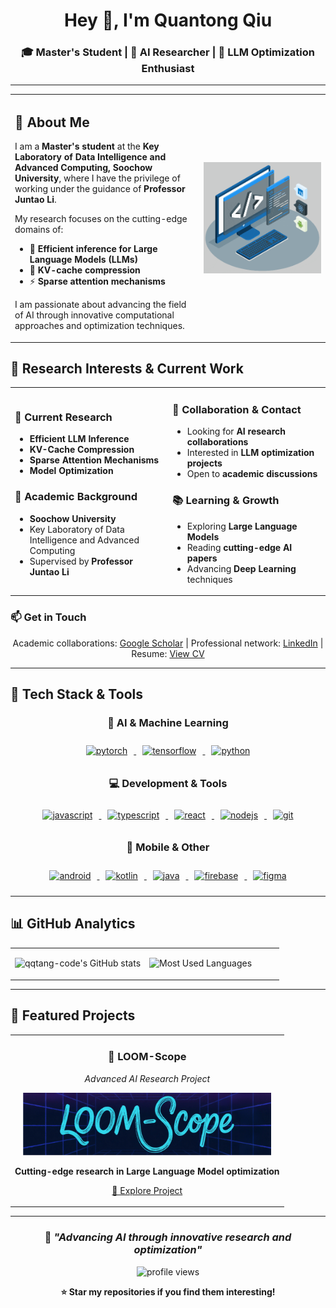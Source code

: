 <div align="center">

# Hey 👋, I'm Quantong Qiu

### 🎓 Master's Student | 🤖 AI Researcher | 🔬 LLM Optimization Enthusiast

<p align="center">
<!--   <a href='https://scholar.google.com.hk/citations?hl=en&pli=1&user=-NrbKG0AAAAJ'>
    <img src="https://cdn.jsdelivr.net/gh/jpswalsh/academicons@1/svg/google-scholar.svg" height='30px' weight='30px' style="margin: 0 10px;">
  </a> -->
<!--   <a href='https://qqtang-code.github.io'>
    <img src="https://cdn.jsdelivr.net/gh/devicons/devicon/icons/github/github-original.svg" height='30px' weight='30px' style="margin: 0 10px;">
  </a> -->
</p>


</div>

---

<table>
<tr>
<td width="60%">

## 🚀 About Me

I am a **Master's student** at the **Key Laboratory of Data Intelligence and Advanced Computing, Soochow University**, where I have the privilege of working under the guidance of **Professor Juntao Li**. 

My research focuses on the cutting-edge domains of:
- 🧠 **Efficient inference for Large Language Models (LLMs)**
- 💾 **KV-cache compression**
- ⚡ **Sparse attention mechanisms**

I am passionate about advancing the field of AI through innovative computational approaches and optimization techniques.

</td>
<td width="40%">

<img align="center" alt="Coding GIF" src="techstack.gif" width="100%"/>

</td>
</tr>
</table>

## 🎯 Research Interests & Current Work

<table>
<tr>
<td width="50%">

### 🔬 Current Research
- **Efficient LLM Inference** 
- **KV-Cache Compression**
- **Sparse Attention Mechanisms**
- **Model Optimization**

### 🏫 Academic Background
- **Soochow University**
- Key Laboratory of Data Intelligence and Advanced Computing
- Supervised by **Professor Juntao Li**

</td>
<td width="50%">

### 🤝 Collaboration & Contact
- Looking for **AI research collaborations**
- Interested in **LLM optimization projects**
- Open to **academic discussions**

### 📚 Learning & Growth
- Exploring **Large Language Models**
- Reading **cutting-edge AI papers**
- Advancing **Deep Learning** techniques

</td>
</tr>
</table>

### 📫 Get in Touch

<p align="center">
  Academic collaborations: <a href="https://scholar.google.com.hk/citations?hl=en&pli=1&user=-NrbKG0AAAAJ">Google Scholar</a> | 
 Professional network: <a href="https://www.linkedin.com/in/qqtang-code/">LinkedIn</a> | 
  Resume: <a href="https://drive.google.com/file/d/1ZpR5pVBTnl_Qybq7GE3MGy1SB1JehVSE/view?usp=sharing">View CV</a>
</p>

---

## 🔬 Tech Stack & Tools

<div align="center">

### 🤖 AI & Machine Learning
<p>
<a href="https://pytorch.org/" target="_blank"> <img src="https://cdn.jsdelivr.net/gh/devicons/devicon/icons/pytorch/pytorch-original.svg" alt="pytorch" width="45" height="45" style="margin: 10px;"/> </a>
<a href="https://www.tensorflow.org" target="_blank"> <img src="https://cdn.jsdelivr.net/gh/devicons/devicon/icons/tensorflow/tensorflow-original.svg" alt="tensorflow" width="45" height="45" style="margin: 10px;"/> </a>
<a href="https://www.python.org" target="_blank"> <img src="https://cdn.jsdelivr.net/gh/devicons/devicon/icons/python/python-original.svg" alt="python" width="45" height="45" style="margin: 10px;"/> </a>
</p>

### 💻 Development & Tools
<p>
<a href="https://developer.mozilla.org/en-US/docs/Web/JavaScript" target="_blank"> <img src="https://cdn.jsdelivr.net/gh/devicons/devicon/icons/javascript/javascript-original.svg" alt="javascript" width="45" height="45" style="margin: 10px;"/> </a>
<a href="https://www.typescriptlang.org/" target="_blank"> <img src="https://cdn.jsdelivr.net/gh/devicons/devicon/icons/typescript/typescript-original.svg" alt="typescript" width="45" height="45" style="margin: 10px;"/> </a>
<a href="https://reactjs.org/" target="_blank"> <img src="https://cdn.jsdelivr.net/gh/devicons/devicon/icons/react/react-original.svg" alt="react" width="45" height="45" style="margin: 10px;"/> </a>
<a href="https://nodejs.org" target="_blank"> <img src="https://cdn.jsdelivr.net/gh/devicons/devicon/icons/nodejs/nodejs-original.svg" alt="nodejs" width="45" height="45" style="margin: 10px;"/> </a>
<a href="https://git-scm.com/" target="_blank"> <img src="https://cdn.jsdelivr.net/gh/devicons/devicon/icons/git/git-original.svg" alt="git" width="45" height="45" style="margin: 10px;"/> </a>
</p>

### 📱 Mobile & Other
<p>
<a href="https://developer.android.com" target="_blank"> <img src="https://cdn.jsdelivr.net/gh/devicons/devicon/icons/android/android-original.svg" alt="android" width="45" height="45" style="margin: 10px;"/> </a>
<a href="https://kotlinlang.org" target="_blank"> <img src="https://cdn.jsdelivr.net/gh/devicons/devicon/icons/kotlin/kotlin-original.svg" alt="kotlin" width="45" height="45" style="margin: 10px;"/> </a>
<a href="https://www.java.com" target="_blank"> <img src="https://cdn.jsdelivr.net/gh/devicons/devicon/icons/java/java-original.svg" alt="java" width="45" height="45" style="margin: 10px;"/> </a>
<a href="https://firebase.google.com/" target="_blank"> <img src="https://cdn.jsdelivr.net/gh/devicons/devicon/icons/firebase/firebase-plain.svg" alt="firebase" width="45" height="45" style="margin: 10px;"/> </a>
<a href="https://www.figma.com/" target="_blank"> <img src="https://cdn.jsdelivr.net/gh/devicons/devicon/icons/figma/figma-original.svg" alt="figma" width="45" height="45" style="margin: 10px;"/> </a>
</p>

</div>

---

## 📊 GitHub Analytics

<div align="center">

<table>
<tr>
<td width="50%">

![qqtang-code's GitHub stats](https://github-readme-stats.vercel.app/api?username=qqtang-code&show_icons=true&theme=tokyonight&hide_border=true&bg_color=0D1117&title_color=00D4AA&icon_color=00D4AA&text_color=FFFFFF)

</td>
<td width="50%">

![Most Used Languages](https://github-readme-stats.vercel.app/api/top-langs/?username=qqtang-code&layout=compact&theme=tokyonight&hide_border=true&bg_color=0D1117&title_color=00D4AA&text_color=FFFFFF)

</td>
</tr>
</table>

</div>

---

## 🚀 Featured Projects

<div align="center">

<table>
<tr>
<td align="center" width="100%">

### 🏫 LOOM-Scope
*Advanced AI Research Project*

<a href="https://github.com/LCM-Lab/LOOM-Scope" target="_blank">
  <img src="projects/LOOM-Scope-logo.png" height="100" alt="LOOM-Scope"/>
</a>

**Cutting-edge research in Large Language Model optimization**

[🔗 Explore Project](https://github.com/LCM-Lab/LOOM-Scope)

</td>
</tr>
</table>

</div>

---

<div align="center">

### 💭 *"Advancing AI through innovative research and optimization"*

<img src="https://komarev.com/ghpvc/?username=qqtang-code&label=Profile%20views&color=0e75b6&style=flat" alt="profile views" />

**⭐ Star my repositories if you find them interesting!**

</div>
